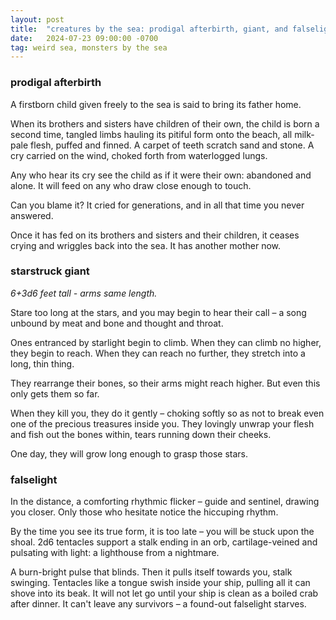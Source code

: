```yaml
---
layout: post
title:  "creatures by the sea: prodigal afterbirth, giant, and falselight"
date:   2024-07-23 09:00:00 -0700
tag: weird sea, monsters by the sea
---
```


### prodigal afterbirth
A firstborn child given freely to the sea is said to bring its father home.

When its brothers and sisters have children of their own, the child is born a second time, tangled limbs hauling its pitiful form onto the beach, all milk-pale flesh, puffed and finned. A carpet of teeth scratch sand and stone. A cry carried on the wind, choked forth from waterlogged lungs.

Any who hear its cry see the child as if it were their own: abandoned and alone. It will feed on any who draw close enough to touch. 

Can you blame it? It cried for generations, and in all that time you never answered.

Once it has fed on its brothers and sisters and their children, it ceases crying and wriggles back into the sea. It has another mother now.

### starstruck giant
*6+3d6 feet tall - arms same length.*

Stare too long at the stars, and you may begin to hear their call – a song unbound by meat and bone and thought and throat.

Ones entranced by starlight begin to climb. When they can climb no higher, they begin to reach. When they can reach no further, they stretch into a long, thin thing.

They rearrange their bones, so their arms might reach higher. But even this only gets them so far.

When they kill you, they do it gently – choking softly so as not to break even one of the precious treasures inside you. They lovingly unwrap your flesh and fish out the bones within, tears running down their cheeks.

One day, they will grow long enough to grasp those stars. 

### falselight

In the distance, a comforting rhythmic flicker – guide and sentinel, drawing you closer. Only those who hesitate notice the hiccuping rhythm.

By the time you see its true form, it is too late – you will be stuck upon the shoal. 2d6 tentacles support a stalk ending in an orb, cartilage-veined and pulsating with light: a lighthouse from a nightmare.

A burn-bright pulse that blinds. Then it pulls itself towards you, stalk swinging. Tentacles like a tongue swish inside your ship, pulling all it can shove into its beak. It will not let go until your ship is clean as a boiled crab after dinner. It can't leave any survivors – a found-out falselight starves.
